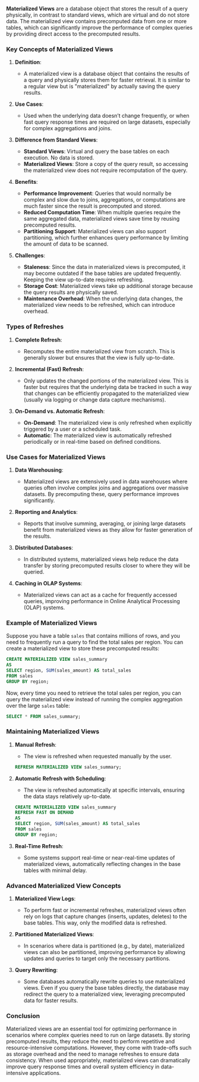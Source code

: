**Materialized Views** are a database object that stores the result of a query physically, in contrast to standard views, which are virtual and do not store data. The materialized view contains precomputed data from one or more tables, which can significantly improve the performance of complex queries by providing direct access to the precomputed results.

### Key Concepts of Materialized Views

1. **Definition**:
   - A materialized view is a database object that contains the results of a query and physically stores them for faster retrieval. It is similar to a regular view but is "materialized" by actually saving the query results.

2. **Use Cases**:
   - Used when the underlying data doesn’t change frequently, or when fast query response times are required on large datasets, especially for complex aggregations and joins.

3. **Difference from Standard Views**:
   - **Standard Views**: Virtual and query the base tables on each execution. No data is stored.
   - **Materialized Views**: Store a copy of the query result, so accessing the materialized view does not require recomputation of the query.

4. **Benefits**:
   - **Performance Improvement**: Queries that would normally be complex and slow due to joins, aggregations, or computations are much faster since the result is precomputed and stored.
   - **Reduced Computation Time**: When multiple queries require the same aggregated data, materialized views save time by reusing precomputed results.
   - **Partitioning Support**: Materialized views can also support partitioning, which further enhances query performance by limiting the amount of data to be scanned.

5. **Challenges**:
   - **Staleness**: Since the data in materialized views is precomputed, it may become outdated if the base tables are updated frequently. Keeping the view up-to-date requires refreshing.
   - **Storage Cost**: Materialized views take up additional storage because the query results are physically saved.
   - **Maintenance Overhead**: When the underlying data changes, the materialized view needs to be refreshed, which can introduce overhead.

### Types of Refreshes

1. **Complete Refresh**:
   - Recomputes the entire materialized view from scratch. This is generally slower but ensures that the view is fully up-to-date.

2. **Incremental (Fast) Refresh**:
   - Only updates the changed portions of the materialized view. This is faster but requires that the underlying data be tracked in such a way that changes can be efficiently propagated to the materialized view (usually via logging or change data capture mechanisms).

3. **On-Demand vs. Automatic Refresh**:
   - **On-Demand**: The materialized view is only refreshed when explicitly triggered by a user or a scheduled task.
   - **Automatic**: The materialized view is automatically refreshed periodically or in real-time based on defined conditions.

### Use Cases for Materialized Views

1. **Data Warehousing**:
   - Materialized views are extensively used in data warehouses where queries often involve complex joins and aggregations over massive datasets. By precomputing these, query performance improves significantly.

2. **Reporting and Analytics**:
   - Reports that involve summing, averaging, or joining large datasets benefit from materialized views as they allow for faster generation of the results.

3. **Distributed Databases**:
   - In distributed systems, materialized views help reduce the data transfer by storing precomputed results closer to where they will be queried.

4. **Caching in OLAP Systems**:
   - Materialized views can act as a cache for frequently accessed queries, improving performance in Online Analytical Processing (OLAP) systems.

### Example of Materialized Views

Suppose you have a table `sales` that contains millions of rows, and you need to frequently run a query to find the total sales per region. You can create a materialized view to store these precomputed results:

```sql
CREATE MATERIALIZED VIEW sales_summary
AS
SELECT region, SUM(sales_amount) AS total_sales
FROM sales
GROUP BY region;
```

Now, every time you need to retrieve the total sales per region, you can query the materialized view instead of running the complex aggregation over the large `sales` table:

```sql
SELECT * FROM sales_summary;
```

### Maintaining Materialized Views

1. **Manual Refresh**:
   - The view is refreshed when requested manually by the user.
   ```sql
   REFRESH MATERIALIZED VIEW sales_summary;
   ```

2. **Automatic Refresh with Scheduling**:
   - The view is refreshed automatically at specific intervals, ensuring the data stays relatively up-to-date.
   ```sql
   CREATE MATERIALIZED VIEW sales_summary
   REFRESH FAST ON DEMAND
   AS
   SELECT region, SUM(sales_amount) AS total_sales
   FROM sales
   GROUP BY region;
   ```

3. **Real-Time Refresh**:
   - Some systems support real-time or near-real-time updates of materialized views, automatically reflecting changes in the base tables with minimal delay.

### Advanced Materialized View Concepts

1. **Materialized View Logs**:
   - To perform fast or incremental refreshes, materialized views often rely on logs that capture changes (inserts, updates, deletes) to the base tables. This way, only the modified data is refreshed.

2. **Partitioned Materialized Views**:
   - In scenarios where data is partitioned (e.g., by date), materialized views can also be partitioned, improving performance by allowing updates and queries to target only the necessary partitions.

3. **Query Rewriting**:
   - Some databases automatically rewrite queries to use materialized views. Even if you query the base tables directly, the database may redirect the query to a materialized view, leveraging precomputed data for faster results.

### Conclusion

Materialized views are an essential tool for optimizing performance in scenarios where complex queries need to run on large datasets. By storing precomputed results, they reduce the need to perform repetitive and resource-intensive computations. However, they come with trade-offs such as storage overhead and the need to manage refreshes to ensure data consistency. When used appropriately, materialized views can dramatically improve query response times and overall system efficiency in data-intensive applications.

